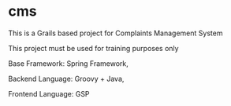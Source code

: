 # cms
This is a Grails based project for Complaints Management System

This project must be used for training purposes only

Base Framework: Spring Framework,

Backend Language: Groovy + Java,

Frontend Language: GSP
